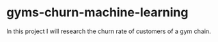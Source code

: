 # gyms-churn-machine-learning
In this project I will research the churn rate of customers of a gym chain.
